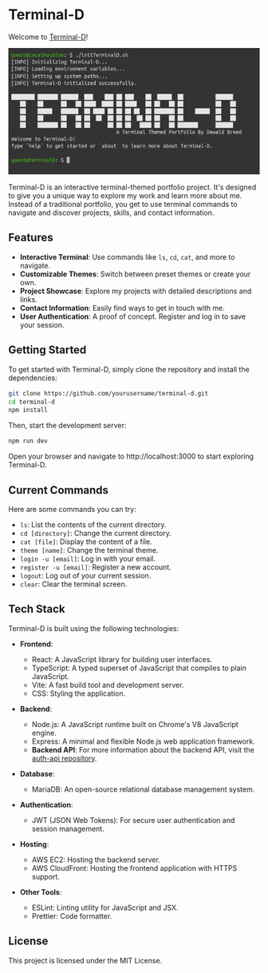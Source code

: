 # Terminal-D

Welcome to [Terminal-D](https://terminal.dewaldbreed.co.za)!

![Demo](./src/images/demo.png)

Terminal-D is an interactive terminal-themed portfolio project. It's designed to give you a unique way to explore my work and learn more about me. Instead of a traditional portfolio, you get to use terminal commands to navigate and discover projects, skills, and contact information.

## Features

- **Interactive Terminal**: Use commands like `ls`, `cd`, `cat`, and more to navigate.
- **Customizable Themes**: Switch between preset themes or create your own.
- **Project Showcase**: Explore my projects with detailed descriptions and links.
- **Contact Information**: Easily find ways to get in touch with me.
- **User Authentication**: A proof of concept. Register and log in to save your session.

## Getting Started

To get started with Terminal-D, simply clone the repository and install the dependencies:

```sh
git clone https://github.com/yourusername/terminal-d.git
cd terminal-d
npm install
```

Then, start the development server:

```sh
npm run dev
```

Open your browser and navigate to http://localhost:3000 to start exploring Terminal-D.

## Current Commands
Here are some commands you can try:

- `ls`: List the contents of the current directory.
- `cd [directory]`: Change the current directory.
- `cat [file]`: Display the content of a file.
- `theme [name]`: Change the terminal theme.
- `login -u [email]`: Log in with your email.
- `register -u [email]`: Register a new account.
- `logout`: Log out of your current session.
- `clear`: Clear the terminal screen.

## Tech Stack

Terminal-D is built using the following technologies:

- **Frontend**:
  - React: A JavaScript library for building user interfaces.
  - TypeScript: A typed superset of JavaScript that compiles to plain JavaScript.
  - Vite: A fast build tool and development server.
  - CSS: Styling the application.

- **Backend**:
  - Node.js: A JavaScript runtime built on Chrome's V8 JavaScript engine.
  - Express: A minimal and flexible Node.js web application framework.
  - **Backend API**: For more information about the backend API, visit the [auth-api repository](https://github.com/Arc4d3-G/auth-api).

- **Database**:
  - MariaDB: An open-source relational database management system.

- **Authentication**:
  - JWT (JSON Web Tokens): For secure user authentication and session management.

- **Hosting**:
  - AWS EC2: Hosting the backend server.
  - AWS CloudFront: Hosting the frontend application with HTTPS support.

- **Other Tools**:
  - ESLint: Linting utility for JavaScript and JSX.
  - Prettier: Code formatter.

## License
This project is licensed under the MIT License.
